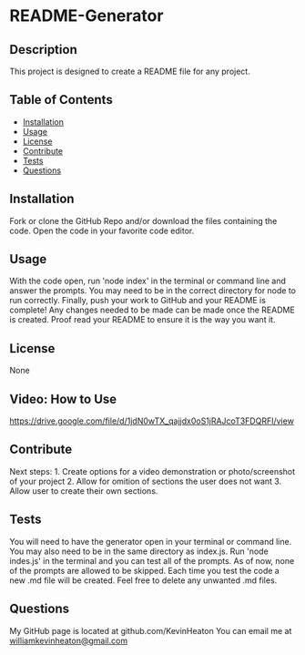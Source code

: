 # README-Generator

  ## Description
  This project is designed to create a README file for any project.

  ## Table of Contents
  - [Installation](#installation)
  - [Usage](#usage)
  - [License](#License)
  - [Contribute](#Contribute)
  - [Tests](#Tests)
  - [Questions](#Questions)

  ## Installation
  Fork or clone the GitHub Repo and/or download the files containing the code. Open the code in your favorite code editor.

  ## Usage
  With the code open, run 'node index' in the terminal or command line and answer the prompts. You may need to be in the correct directory for node to run correctly. Finally, push your work to GitHub and your README is complete! Any changes needed to be made can be made once the README is created. Proof read your README to ensure it is the way you want it.

  ## License 
  None
  
  ## Video: How to Use
  https://drive.google.com/file/d/1jdN0wTX_qajjdx0oS1jRAJcoT3FDQRFI/view 

  ## Contribute
  Next steps: 
    1. Create options for a video demonstration or photo/screenshot of your project
    2. Allow for omition of sections the user does not want
    3. Allow user to create their own sections.

  ## Tests
  You will need to have the generator open in your terminal or command line. You may also need to be in the same directory as index.js. Run 'node indes.js' in the terminal and you can test all of the prompts. As of now, none of the prompts are allowed to be skipped. Each time you test the code a new .md file will be created. Feel free to delete any unwanted .md files.

  ## Questions
  My GitHub page is located at github.com/KevinHeaton
  You can email me at williamkevinheaton@gmail.com



